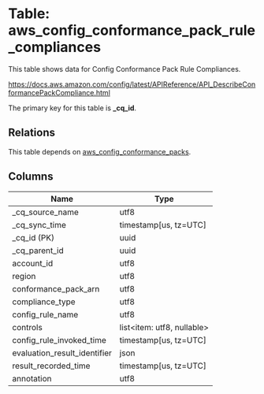 # Table: aws_config_conformance_pack_rule_compliances

This table shows data for Config Conformance Pack Rule Compliances.

https://docs.aws.amazon.com/config/latest/APIReference/API_DescribeConformancePackCompliance.html

The primary key for this table is **_cq_id**.

## Relations

This table depends on [aws_config_conformance_packs](aws_config_conformance_packs).

## Columns

| Name          | Type          |
| ------------- | ------------- |
|_cq_source_name|utf8|
|_cq_sync_time|timestamp[us, tz=UTC]|
|_cq_id (PK)|uuid|
|_cq_parent_id|uuid|
|account_id|utf8|
|region|utf8|
|conformance_pack_arn|utf8|
|compliance_type|utf8|
|config_rule_name|utf8|
|controls|list<item: utf8, nullable>|
|config_rule_invoked_time|timestamp[us, tz=UTC]|
|evaluation_result_identifier|json|
|result_recorded_time|timestamp[us, tz=UTC]|
|annotation|utf8|
